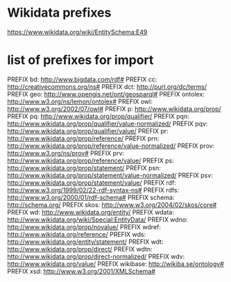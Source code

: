 # Wikidata prefixes

https://www.wikidata.org/wiki/EntitySchema:E49


# list of prefixes for import
PREFIX bd: <http://www.bigdata.com/rdf#>
PREFIX cc: <http://creativecommons.org/ns#>
PREFIX dct: <http://purl.org/dc/terms/>
PREFIX geo: <http://www.opengis.net/ont/geosparql#>
PREFIX ontolex: <http://www.w3.org/ns/lemon/ontolex#>
PREFIX owl: <http://www.w3.org/2002/07/owl#>
PREFIX p: <http://www.wikidata.org/prop/>
PREFIX pq: <http://www.wikidata.org/prop/qualifier/>
PREFIX pqn: <http://www.wikidata.org/prop/qualifier/value-normalized/>
PREFIX pqv: <http://www.wikidata.org/prop/qualifier/value/>
PREFIX pr: <http://www.wikidata.org/prop/reference/>
PREFIX prn: <http://www.wikidata.org/prop/reference/value-normalized/>
PREFIX prov: <http://www.w3.org/ns/prov#>
PREFIX prv: <http://www.wikidata.org/prop/reference/value/>
PREFIX ps: <http://www.wikidata.org/prop/statement/>
PREFIX psn: <http://www.wikidata.org/prop/statement/value-normalized/>
PREFIX psv: <http://www.wikidata.org/prop/statement/value/>
PREFIX rdf: <http://www.w3.org/1999/02/22-rdf-syntax-ns#>
PREFIX rdfs: <http://www.w3.org/2000/01/rdf-schema#>
PREFIX schema: <http://schema.org/>
PREFIX skos: <http://www.w3.org/2004/02/skos/core#>
PREFIX wd: <http://www.wikidata.org/entity/>
PREFIX wdata: <http://www.wikidata.org/wiki/Special:EntityData/>
PREFIX wdno: <http://www.wikidata.org/prop/novalue/>
PREFIX wdref: <http://www.wikidata.org/reference/>
PREFIX wds: <http://www.wikidata.org/entity/statement/>
PREFIX wdt: <http://www.wikidata.org/prop/direct/>
PREFIX wdtn: <http://www.wikidata.org/prop/direct-normalized/>
PREFIX wdv: <http://www.wikidata.org/value/>
PREFIX wikibase: <http://wikiba.se/ontology#>
PREFIX xsd: <http://www.w3.org/2001/XMLSchema#>
